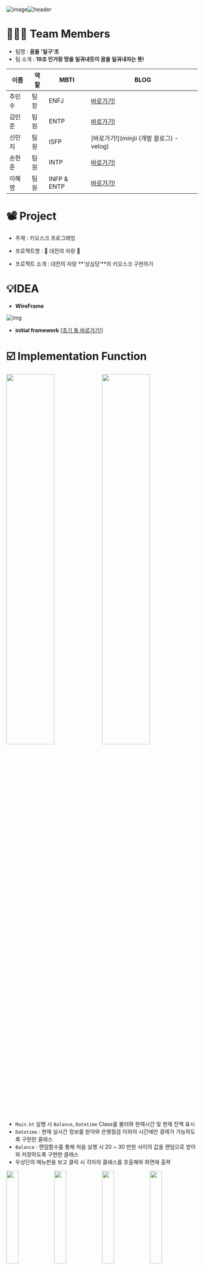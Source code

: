 ![image](https://github.com/SoftyChoo/nbCamp_week3_assignment/assets/132810978/c2c8c41b-3ab5-4571-9593-05f1c44c8aba)![header](https://capsule-render.vercel.app/api?type=waving&color=0:6e45e2,100:88d3ce&height=290&section=header&text=nbCampWeek3Assignment&fontColor=ffffff&fontSize=50&animation=blink&fontAlignY=38&desc=내일배움캠프%203주차%2019조입니다!)

# 🙆🏻‍♂️ Team Members

- 팀명 :  **꿈을 '일구'조**
- 팀 소개 : **19조 인거랑 땅을 일궈내듯이 꿈을 일궈내자는 뜻!**

| 이름   | 역할 | MBTI        | BLOG                                        |
| ------ | ---- | ----------- | ------------------------------------------- |
| 추민수 | 팀장 | ENFJ        | [바로가기!](softychoo.github.io)            |
| 김민준 | 팀원 | ENTP        | [바로가기!](https://velog.io/@thundevistan) |
| 신민지 | 팀원 | ISFP        | [바로가기!](minjii (개발 블로그) - velog)   |
| 손현준 | 팀원 | INTP        | [바로가기!](https://velog.io/@hyunjun6133)  |
| 이혜명 | 팀원 | INFP & ENTP | [바로가기!](https://velog.io/@playerkr)     |



# 📽️ Project

- 주제 : 키오스크 프로그래밍

- 프로젝트명 : 🥐 대전의 자랑 🥐
- 프로젝트 소개 : 대전의 자랑 **‘성심당’**의 키오스크 구현하기



# 💡IDEA

- **WireFrame**

![img](https://file.notion.so/f/s/cfd514dd-4c5d-4f18-9292-02800d042c9a/Untitled.png?id=6315b410-f79f-41b8-836a-e5b63127313d&table=block&spaceId=7a1ddf9e-142f-424a-8f5b-c6d3ef95c3ed&expirationTimestamp=1690596000000&signature=WuzfsIy6-7NLlGjgrgJw4b9xvnfrVao1AFhvszw4-VU&downloadName=Untitled.png)

- **initial framework** [[초기 틀 바로가기!]](https://softychoo.github.io/devlog/kotlin/2023-07-25-%ED%82%A4%EC%98%A4%EC%8A%A4%ED%81%AC%EC%B4%88%EA%B8%B0/)



# ☑️ Implementation Function




<Img src ="https://softychoo.github.io/assets/img/blog/image-20230728095352569.png" width = "50%"><Img src ="https://softychoo.github.io/assets/img/blog/image-20230728095411954.png" width = "50%">

- `Main.kt` 실행 시 `Balance`, `Datetime` Class를 불러와 현재시간 및 현재 잔액 표시
- `Datetime` : 현재 실시간 정보를 받아와 은행점검 이외의 시간에만 결제가 가능하도록 구현한 클래스
- `Balance` : 랜덤함수를 통해 처음 실행 시 20 ~ 30 만원 사이의 값을 랜덤으로 받아와 저장하도록 구현한 클래스
- 우상단의 메뉴판을 보고 클릭 시 각자의 클래스를 호출해와 화면에 출력

<Img src ="https://softychoo.github.io/assets/img/blog/image-20230728094922117.png" width = "25%"><Img src ="https://softychoo.github.io/assets/img/blog/image-20230728094944773.png" width = "25%"><Img src ="https://softychoo.github.io/assets/img/blog/image-20230728095003222.png" width = "25%"><Img src ="https://softychoo.github.io/assets/img/blog/image-20230728095040929.png" width = "25%">

- 선택한 번호에 따라 각각의 메뉴들에 대한 항목들이 출력되도록 구현

<Img src ="https://softychoo.github.io/assets/img/blog/image-20230728100755467.png" width = "50%"><Img src ="/https://softychoo.github.io/assets/img/blog/image-20230728100136147.png" width = "50%">

- 항목 선택 시 추가되었다는 메시지와 함께 구현 해놓은 `orderList` 에 항목 추가됨
- ① 클릭 시 다시 상단의 [성심당 MENU] 로 돌아가 추가주문 구현
- ② 클릭 시 현재의 List의 정보를 가지고 결제를 담당하는 `Order` 클래스 호출

<Img src ="/Users/minsuchoo/projects/GitHub/softychoo.github.io/assets/img/blog/image-20230728100755467.png" width = "50%"><Img src ="https://softychoo.github.io/assets/img/blog/image-20230728100850840.png" width = "50%">

- 결제 클릭 시`Order` class 내부에서 장바구니(`orderList`) 를 불러와 항목 출력 후 총 가격 표시
- 결제하시겠습니까 메시지가 뜨면서 `WaitCount` 클래스르 호출해 현재 대기자 수를 랜덤으로 불러오고 5초마다  한번씩 랜덤으로 대기자가 줄어들게 구현

![image](https://github.com/SoftyChoo/nbCamp_week3_assignment/assets/132810978/f13d4152-c447-4e9b-a8bc-a3372870c029)

- 최종적으로 결제하기를 누르게 되면 Datetime클래스를 거쳐 현재 점검시간이 아니라면 결제가 가능하다는 메시지와 함께 현재 잔액또한 표시됨



### 예외처리

<Img src ="https://softychoo.github.io/assets/img/blog/image-20230728103625029.png" width = "50%"><Img src ="https://softychoo.github.io/assets/img/blog/image-20230728103637701.png" width = "50%">
